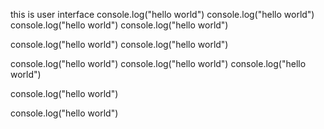 this is user interface
console.log("hello world")
console.log("hello world")
console.log("hello world")
console.log("hello world")

console.log("hello world")
console.log("hello world")

console.log("hello world")
console.log("hello world")
console.log("hello world")

console.log("hello world")

console.log("hello world")
